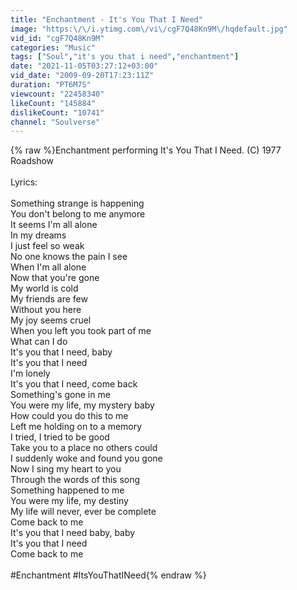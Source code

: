 ```yaml
---
title: "Enchantment - It's You That I Need"
image: "https:\/\/i.ytimg.com\/vi\/cgF7Q48Kn9M\/hqdefault.jpg"
vid_id: "cgF7Q48Kn9M"
categories: "Music"
tags: ["Soul","it's you that i need","enchantment"]
date: "2021-11-05T03:27:12+03:00"
vid_date: "2009-09-20T17:23:11Z"
duration: "PT6M7S"
viewcount: "22458340"
likeCount: "145884"
dislikeCount: "10741"
channel: "Soulverse"
---
```

{% raw %}Enchantment performing It's You That I Need. (C) 1977 Roadshow<br /><br />Lyrics:<br /><br />Something strange is happening<br />You don't belong to me anymore<br />It seems I'm all alone<br />In my dreams<br />I just feel so weak<br />No one knows the pain I see<br />When I'm all alone<br />Now that you're gone<br />My world is cold<br />My friends are few<br />Without you here<br />My joy seems cruel<br />When you left you took part of me<br />What can I do<br />It's you that I need, baby<br />It's you that I need<br />I'm lonely<br />It's you that I need, come back<br />Something's gone in me<br />You were my life, my mystery baby<br />How could you do this to me<br />Left me holding on to a memory<br />I tried, I tried to be good<br />Take you to a place no others could<br />I suddenly woke and found you gone<br />Now I sing my heart to you<br />Through the words of this song<br />Something happened to me<br />You were my life, my destiny<br />My life will never, ever be complete<br />Come back to me<br />It's you that I need baby, baby<br />It's you that I need<br />Come back to me<br /><br />#Enchantment #ItsYouThatINeed{% endraw %}
